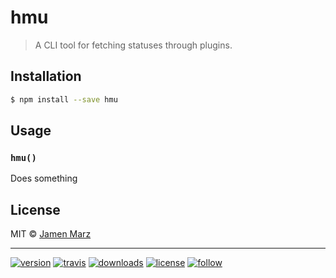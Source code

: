 # hmu

> A CLI tool for fetching statuses through plugins.

## Installation

```sh
$ npm install --save hmu
```

## Usage

### `hmu()`

Does something

## License

MIT © [Jamen Marz](https://git.io/jamen)

---

[![version](https://img.shields.io/npm/v/hmu.svg?style=flat-square)][package] [![travis](https://img.shields.io/travis/jamen/hmu.svg?style=flat-square)](https://travis-ci.org/jamen/hmu) [![downloads](https://img.shields.io/npm/dt/hmu.svg?style=flat-square)][package] [![license](https://img.shields.io/npm/l/express.svg?style=flat-square)][package] [![follow](https://img.shields.io/github/followers/jamen.svg?style=social&label=Follow)](https://github.com/jamen)

[package]: https://npmjs.org/package/hmu
